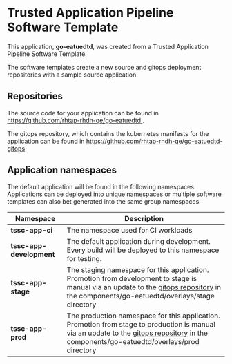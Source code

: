 # Trusted Application Pipeline Software Template

This application, **go-eatuedtd**, was created from a Trusted Application Pipeline Software Template.

The software templates create a new source and gitops deployment repositories with a sample source application. 

## Repositories

The source code for your application can be found in [https://github.com/rhtap-rhdh-qe/go-eatuedtd ](https://github.com/rhtap-rhdh-qe/go-eatuedtd ).
 
The gitops repository, which contains the kubernetes manifests for the application can be found in 
[https://github.com/rhtap-rhdh-qe/go-eatuedtd-gitops ](https://github.com/rhtap-rhdh-qe/go-eatuedtd-gitops ) 

## Application namespaces 

The default application will be found in the following namespaces. Applications can be deployed into unique namespaces or multiple software templates can also bet generated into the same group namespaces.  

|  Namespace   |  Description   |  
| -------- | -------- |
| **tssc-app-ci** | The namespace used for CI workloads |
| **tssc-app-development** | The default application during development. Every build will be deployed to this namespace for testing. |
| **tssc-app-stage** | The staging namespace for this application. Promotion from development to stage is manual via an update to the [gitops repository](https://github.com/rhtap-rhdh-qe/go-eatuedtd-gitops ) in the components/go-eatuedtd/overlays/stage directory |
| **tssc-app-prod** | The production namespace for this application. Promotion from stage to production is manual via an update to the [gitops repository](https://github.com/rhtap-rhdh-qe/go-eatuedtd-gitops ) in the components/go-eatuedtd/overlays/prod directory |